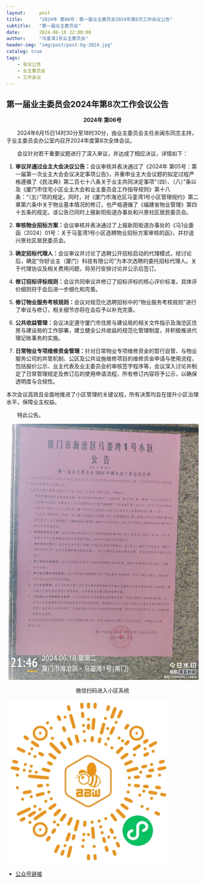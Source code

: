 ```yaml
---
layout:     post
title:      "2024年 第06号：第一届业主委员会2024年第8次工作会议公告"
subtitle:   "第一届业主委员会"
date:       2024-06-18 22:00:00
author:     "马銮湾1号业主委员会"
header-img: "img/post/post-bg-2024.jpg"
catalog: true
tags:
    - 会议公告
    - 业主委员会
    - 工作会议
---
```




## 第一届业主委员会2024年第8次工作会议公告

<center><strong>2024年 第06号</strong></center>

&emsp;&emsp;2024年6月15日14时30分至18时30分，由业主委员会主任余闽东同志主持，于业主委员会办公室内召开2024年度第8次全体会议。

&emsp;&emsp;会议针对若干重要议题进行了深入审议，并达成了相应决议，详情如下：

1.	<strong>审议并通过业主大会决议公告：</strong>会议审核并表决通过了《2024年 第05号：第一届第一次业主大会会议决定事项公告》，并重申业主大会议题的拟定过程严格遵循了《民法典》第二百七十八条关于业主共同决定事项“（四）、（八）”条以及《厦门市住宅小区业主大会和业主委员会工作指导规则》第十八条：“（五）”项的规定。同时，对《厦门市海沧区马銮湾1号小区管理规约》第二章第六条中关于物业基本情况的修订，也严格遵循了《福建省物业管理》第四十五条的规定。该公告已同时上报新阳街道办事处和兴景社区居民委员会。

2.	<strong>审核物业招标方案：</strong>会议审核并表决通过了上报新阳街道办事处的《马1业委函〔2024〕01号：关于马銮湾1号小区选聘物业招标方案审核的函》，并抄送兴景社区居民委员会。

3.	<strong>确定招标代理人：</strong>会议审议并讨论了选聘公开招标启动的代理模式，经讨论后，确定“你好业主（厦门）科技有限公司”为本次选聘的委托招标代理人。关于代理协议及相关费用问题，将另行安排讨论并公示后签订。

4.	<strong>修订招标评标规则：</strong>会议共同审议并修订了招标评标的核心评价标准，具体评价细则将于会后进一步细化和完善。

5.	<strong>修订物业服务考核规则：</strong>会议对规范化选聘招标中的“物业服务考核规则”进行了审议与修订，相关细节亦将在会后予以补充完善。

6.	<strong>公共收益管理：</strong>会议决定遵守厦门市住房与建设局的相关文件指示及海沧区住房与建设局的工作部署，建立健全公共收益的规范化管理制度，并积极推进代理记账事务的实施。

7.	<strong>日常物业专项维修资金管理：</strong>针对日常物业专项维修资金的暂行自管、与物业服务公司的共管机制、公区及公共设施维修项目的维修资金申请与使用流程，包括报价公示、业主代表及业主委员会的审核签字程序等，会议深入讨论并制定了日常管理规定及修订后的使用申请流程，所有修订内容将予公示，以确保透明度与合规性。

本次会议高效且全面地推进了小区管理的关键议程，所有决策均旨在提升小区治理水平，保障业主权益。

&emsp;&emsp;特此公告。


![](\img\in-post\2024-6-18-公告实景.jpg)


<center>微信扫码进入小区系统</center>

![](\img\in-post\蜂窝智家.jpg)


- [公众号链接](https://mp.weixin.qq.com/s/S-jGRe5zf0spJ4dCtLRdBA)
